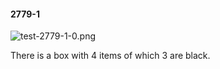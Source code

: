#### 2779-1
![test-2779-1-0.png](https://github.com/lil-lab/nlvr/raw/master/nlvr/test/images/2/test-2779-1-0.png "test-2779-1-0.png")

There is a box with 4 items of which 3 are black.